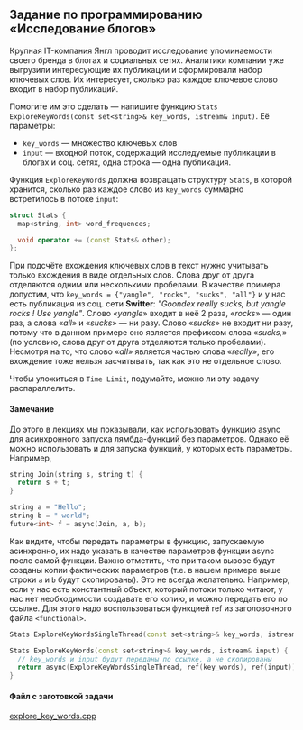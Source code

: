 ## Задание по программированию «Исследование блогов»
Крупная IT-компания Янгл проводит исследование упоминаемости своего бренда в блогах и социальных сетях. Аналитики компании уже выгрузили интересующие их публикации и сформировали набор ключевых слов. Их интересует, сколько раз каждое ключевое слово входит в набор публикаций.

Помогите им это сделать — напишите функцию `Stats ExploreKeyWords(const set<string>& key_words, istream& input)`. Её параметры:

- `key_words` — множество ключевых слов
- `input` — входной поток, содержащий исследуемые публикации в блогах и соц. сетях, одна строка — одна публикация.

Функция `ExploreKeyWords` должна возвращать структуру `Stats`, в которой хранится, сколько раз каждое слово из `key_words` суммарно встретилось в потоке `input`:
```cpp
struct Stats {
  map<string, int> word_frequences;

  void operator += (const Stats& other);
};
```
При подсчёте вхождения ключевых слов в текст нужно учитывать только вхождения в виде отдельных слов. Слова друг от друга отделяются одним или несколькими пробелами. В качестве примера допустим, что `key_words = {"yangle", "rocks", "sucks", "all"}` и у нас есть публикация из соц. сети **Switter**: *"Goondex really sucks, but yangle rocks ! Use yangle"*. Слово «*yangle*» входит в неё 2 раза, «*rocks*» — один раз, а слова «*all*» и «*sucks*» — ни разу. Слово «*sucks*» не входит ни разу, потому что в данном примере оно является префиксом слова «*sucks,*» (по условию, слова друг от друга отделяются только пробелами). Несмотря на то, что слово «*all*» является частью слова «*really*», его вхождение тоже нельзя засчитывать, так как это не отдельное слово.


Чтобы уложиться в `Time Limit`, подумайте, можно ли эту задачу распараллелить.
#### Замечание
До этого в лекциях мы показывали, как использовать функцию async для асинхронного запуска лямбда-функций без параметров. Однако её можно использовать и для запуска функций, у которых есть параметры. Например,
```cpp
string Join(string s, string t) {
  return s + t;
}

string a = "Hello";
string b = " world";
future<int> f = async(Join, a, b);
```
Как видите, чтобы передать параметры в функцию, запускаемую асинхронно, их надо указать в качестве параметров функции async после самой функции. Важно отметить, что при таком вызове будут созданы копии фактических параметров (т.е. в нашем примере выше строки `a` и `b` будут скопированы). Это не всегда желательно. Например, если у нас есть константный объект, который потоки только читают, у нас нет необходимости создавать его копию, и можно передать его по ссылке. Для этого надо воспользоваться функцией ref из заголовочного файла `<functional>`.
```cpp
Stats ExploreKeyWordsSingleThread(const set<string>& key_words, istream& input);
```
```cpp
Stats ExploreKeyWords(const set<string>& key_words, istream& input) {
  // key_words и input будут переданы по ссылке, а не скопированы
  return async(ExploreKeyWordsSingleThread, ref(key_words), ref(input)).get();
}
```
#### Файл с заготовкой задачи
[explore_key_words.cpp](https://stepik.org/media/attachments/lesson/285357/explore_key_words.cp)
